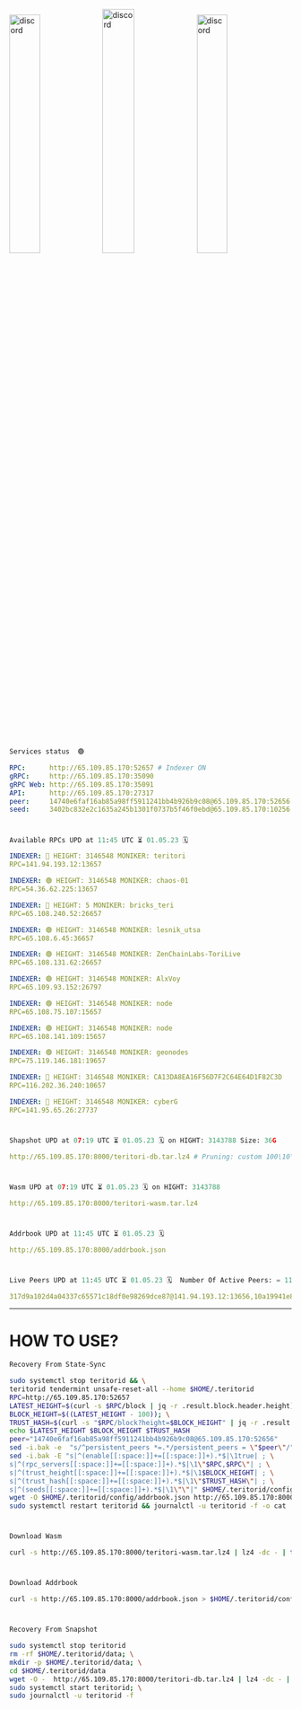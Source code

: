[<img src='https://user-images.githubusercontent.com/83868103/215836529-812ac1b8-029f-4f5d-bb72-8539c308b0f4.png' alt='discord'  width='33%'>](https://github.com/romanv1812/Teritori/blob/main/data/mainnet_guide.md)[<img src='https://user-images.githubusercontent.com/83868103/215836572-1ace2f52-bfa5-452a-a9bd-1382169bc8f2.png' alt='discord'  width='33.39%'>](https://restake.app/teritori/torivaloper1qy38xmcrnht0kt5c5fryvl8llrpdwer6atxj5u/stake)[<img src='https://user-images.githubusercontent.com/83868103/215836599-cb1990d2-2e43-4fc2-898a-c373bcb64677.png' alt='discord'  width='33%'>](https://restake.app/teritori/torivaloper1qy38xmcrnht0kt5c5fryvl8llrpdwer6atxj5u/stake)
```python
Services status  🟢
```
```YAML
RPC:      http://65.109.85.170:52657 # Indexer ON
gRPC:     http://65.109.85.170:35090
gRPC Web: http://65.109.85.170:35091
API:      http://65.109.85.170:27317
peer:     14740e6faf16ab85a98ff5911241bb4b926b9c08@65.109.85.170:52656
seed:     3402bc832e2c1635a245b1301f0737b5f46f0ebd@65.109.85.170:10256
```
#
```python
Available RPCs UPD at 11:45 UTC ⏳ 01.05.23 🗓️ 
```
```YAML
INDEXER: 🔴 HEIGHT: 3146548 MONIKER: teritori
RPC=141.94.193.12:13657

INDEXER: 🟢 HEIGHT: 3146548 MONIKER: chaos-01
RPC=54.36.62.225:13657

INDEXER: 🔴 HEIGHT: 5 MONIKER: bricks_teri
RPC=65.108.240.52:26657

INDEXER: 🟢 HEIGHT: 3146548 MONIKER: lesnik_utsa
RPC=65.108.6.45:36657

INDEXER: 🟢 HEIGHT: 3146548 MONIKER: ZenChainLabs-ToriLive
RPC=65.108.131.62:26657

INDEXER: 🟢 HEIGHT: 3146548 MONIKER: AlxVoy
RPC=65.109.93.152:26797

INDEXER: 🟢 HEIGHT: 3146548 MONIKER: node
RPC=65.108.75.107:15657

INDEXER: 🟢 HEIGHT: 3146548 MONIKER: node
RPC=65.108.141.109:15657

INDEXER: 🟢 HEIGHT: 3146548 MONIKER: geonodes
RPC=75.119.146.181:19657

INDEXER: 🔴 HEIGHT: 3146548 MONIKER: CA13DA8EA16F56D7F2C64E64D1F82C3D
RPC=116.202.36.240:10657

INDEXER: 🔴 HEIGHT: 3146548 MONIKER: cyberG
RPC=141.95.65.26:27737

```
#
```python
Shapshot UPD at 07:19 UTC ⏳ 01.05.23 🗓️ on HIGHT: 3143788 Size: 36G
```
```YAML
http://65.109.85.170:8000/teritori-db.tar.lz4 # Pruning: custom 100\10\100 Indexer kv
```
#
```python
Wasm UPD at 07:19 UTC ⏳ 01.05.23 🗓️ on HIGHT: 3143788
```
```YAML
http://65.109.85.170:8000/teritori-wasm.tar.lz4
```
#
```python
Addrbook UPD at 11:45 UTC ⏳ 01.05.23 🗓️ 
```
```YAML
http://65.109.85.170:8000/addrbook.json
```
#
```python
Live Peers UPD at 11:45 UTC ⏳ 01.05.23 🗓️  Number Of Active Peers: = 11
```
```YAML
317d9a102d4a04337c65571c18df0e98269dce87@141.94.193.12:13656,10a19941e819a9a89873398b1d52794929d245a0@54.36.62.225:13656,a57b53a46e6f473b42a6db6e0c0f216b1611efcb@65.108.240.52:26656,46b7ae20e3cc4264076a91c3601f3894a021a80d@65.108.6.45:36656,8e9624292123624e4eddc3f43189f08a0424127e@65.108.131.62:26656,6ef7a8bc7a3cc0856594f12570e8f2282a099dcf@65.109.93.152:26796,4cef2b81f82420434c6ce0dc43ca04ad18ef773f@65.108.75.107:15656,5cabaab828aea4bcc60e20c5a87b469c43023557@65.108.141.109:15656,16f90d350de14a596ebdc683ce5e703c14e40bb3@75.119.146.181:19656,d40face481bc00a617d9a29c39be412a776e28c2@116.202.36.240:10656,e3b906fefa58783395fcf72086c698707908a558@141.95.65.26:27736
```
---
# HOW TO USE?
```python
Recovery From State-Sync
```
```bash
sudo systemctl stop teritorid && \
teritorid tendermint unsafe-reset-all --home $HOME/.teritorid
RPC=http://65.109.85.170:52657
LATEST_HEIGHT=$(curl -s $RPC/block | jq -r .result.block.header.height); \
BLOCK_HEIGHT=$((LATEST_HEIGHT - 100)); \
TRUST_HASH=$(curl -s "$RPC/block?height=$BLOCK_HEIGHT" | jq -r .result.block_id.hash)
echo $LATEST_HEIGHT $BLOCK_HEIGHT $TRUST_HASH
peer="14740e6faf16ab85a98ff5911241bb4b926b9c08@65.109.85.170:52656"
sed -i.bak -e  "s/^persistent_peers *=.*/persistent_peers = \"$peer\"/" $HOME/.teritorid/config/config.toml
sed -i.bak -E "s|^(enable[[:space:]]+=[[:space:]]+).*$|\1true| ; \
s|^(rpc_servers[[:space:]]+=[[:space:]]+).*$|\1\"$RPC,$RPC\"| ; \
s|^(trust_height[[:space:]]+=[[:space:]]+).*$|\1$BLOCK_HEIGHT| ; \
s|^(trust_hash[[:space:]]+=[[:space:]]+).*$|\1\"$TRUST_HASH\"| ; \
s|^(seeds[[:space:]]+=[[:space:]]+).*$|\1\"\"|" $HOME/.teritorid/config/config.toml
wget -O $HOME/.teritorid/config/addrbook.json http://65.109.85.170:8000/addrbook.json
sudo systemctl restart teritorid && journalctl -u teritorid -f -o cat
```
#
```python
Download Wasm
```
```bash
curl -s http://65.109.85.170:8000/teritori-wasm.tar.lz4 | lz4 -dc - | tar -xf - -C $HOME/.teritorid/data
```
#
```python
Download Addrbook
```
```bash
curl -s http://65.109.85.170:8000/addrbook.json > $HOME/.teritorid/config/addrbook.json
```
#
```python
Recovery From Snapshot
```
```bash
sudo systemctl stop teritorid
rm -rf $HOME/.teritorid/data; \
mkdir -p $HOME/.teritorid/data; \
cd $HOME/.teritorid/data
wget -O -  http://65.109.85.170:8000/teritori-db.tar.lz4 | lz4 -dc - | tar -xf - -C $HOME/.teritorid
sudo systemctl start teritorid; \
sudo journalctl -u teritorid -f
```
